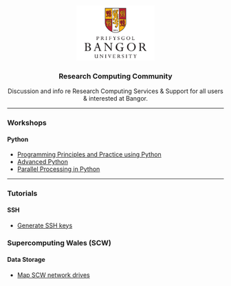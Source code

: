 <p align="center">
    <img src="logo.png" alt="Bangor University" height=128>
    <h3 align="center">Research Computing Community</h3>
</p>
<p align="center">
    Discussion and info re Research Computing Services &amp; Support for all users &amp; interested at Bangor.
</p>

---
### Workshops

#### Python
- [Programming Principles and Practice using Python](workshops/programming_principles_and_practice_using_python.ipynb)
- [Advanced Python](workshops/advanced_python.ipynb)
- [Parallel Processing in Python](workshops/parallel_processing_in_python.ipynb)

---
### Tutorials

#### SSH
- [Generate SSH keys](tutorials/ssh/generate_keys.md)


### Supercomputing Wales (SCW)

#### Data Storage
- [Map SCW network drives](tutorials/scw/data_storage/map_scw_network_drives.md)
